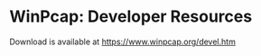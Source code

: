 WinPcap: Developer Resources
============================

Download is available at https://www.winpcap.org/devel.htm

